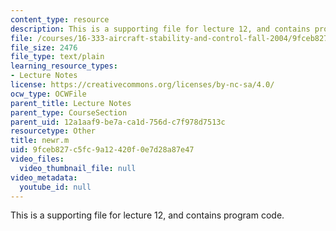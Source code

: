 ```yaml
---
content_type: resource
description: This is a supporting file for lecture 12, and contains program code.
file: /courses/16-333-aircraft-stability-and-control-fall-2004/9fceb827c5fc9a12420f0e7d28a87e47_newr.m
file_size: 2476
file_type: text/plain
learning_resource_types:
- Lecture Notes
license: https://creativecommons.org/licenses/by-nc-sa/4.0/
ocw_type: OCWFile
parent_title: Lecture Notes
parent_type: CourseSection
parent_uid: 12a1aaf9-be7a-ca1d-756d-c7f978d7513c
resourcetype: Other
title: newr.m
uid: 9fceb827-c5fc-9a12-420f-0e7d28a87e47
video_files:
  video_thumbnail_file: null
video_metadata:
  youtube_id: null
---
```

This is a supporting file for lecture 12, and contains program code.